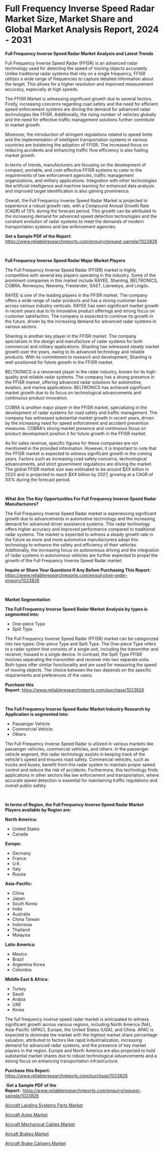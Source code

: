 <p><h1>Full Frequency Inverse Speed Radar Market Size, Market Share and Global Market Analysis Report, 2024 - 2031</h1></p><p><strong>Full Frequency Inverse Speed Radar Market Analysis and Latest Trends</strong></p>
<p><p>Full Frequency Inverse Speed Radar (FFISR) is an advanced radar technology used for detecting the speed of moving objects accurately. Unlike traditional radar systems that rely on a single frequency, FFISR utilizes a wide range of frequencies to capture detailed information about the target. This allows for a higher resolution and improved measurement accuracy, especially at high speeds.</p><p>The FFISR Market is witnessing significant growth due to several factors. Firstly, increasing concerns regarding road safety and the need for efficient speed enforcement systems are driving the demand for advanced radar technologies like FFISR. Additionally, the rising number of vehicles globally and the need for effective traffic management solutions further contribute to market growth.</p><p>Moreover, the introduction of stringent regulations related to speed limits and the implementation of intelligent transportation systems in various countries are bolstering the adoption of FFISR. The increased focus on reducing accidents and enhancing traffic flow efficiency is also fueling market growth.</p><p>In terms of trends, manufacturers are focusing on the development of compact, portable, and cost-effective FFISR systems to cater to the requirements of law enforcement agencies, traffic management organizations, and military applications. Integration with other technologies like artificial intelligence and machine learning for enhanced data analysis and improved target identification is also gaining prominence.</p><p>Overall, the Full Frequency Inverse Speed Radar Market is projected to experience a robust growth rate, with a Compound Annual Growth Rate (CAGR) of 13% during the forecast period. This growth can be attributed to the increasing demand for advanced speed detection technologies and the constant evolution of radar systems to meet the demands of modern transportation systems and law enforcement agencies.</p></p>
<p><strong>Get a Sample PDF of the Report:&nbsp;</strong> <a href="https://www.reliableresearchreports.com/enquiry/request-sample/1023826">https://www.reliableresearchreports.com/enquiry/request-sample/1023826</a></p>
<p>&nbsp;</p>
<p><strong>Full Frequency Inverse Speed Radar Major Market Players</strong></p>
<p><p>The Full Frequency Inverse Speed Radar (FFISR) market is highly competitive with several key players operating in the industry. Some of the prominent companies in this market include RAYEE, Shanling, BELTRONICS, COBRA, Renwoyou, Newsmy, Freelander, SAST, Lianweiya, and Lingdu.</p><p>RAYEE is one of the leading players in the FFISR market. The company offers a wide range of radar products and has a strong customer base across various industry verticals. RAYEE has seen significant market growth in recent years due to its innovative product offerings and strong focus on customer satisfaction. The company is expected to continue its growth in the future, driven by the increasing demand for advanced radar systems in various sectors.</p><p>Shanling is another key player in the FFISR market. The company specializes in the design and manufacture of radar systems for both commercial and military applications. Shanling has witnessed steady market growth over the years, owing to its advanced technology and reliable products. With its commitment to research and development, Shanling is well-positioned for future growth in the FFISR market.</p><p>BELTRONICS is a renowned player in the radar industry, known for its high-quality and reliable radar systems. The company has a strong presence in the FFISR market, offering advanced radar solutions for automotive, aviation, and marine applications. BELTRONICS has achieved significant market growth due to its focus on technological advancements and continuous product innovation.</p><p>COBRA is another major player in the FFISR market, specializing in the development of radar systems for road safety and traffic management. The company has witnessed substantial market growth in recent years, driven by the increasing need for speed enforcement and accident prevention measures. COBRA's strong market presence and continuous focus on product development position it for future growth in the FFISR market.</p><p>As for sales revenue, specific figures for these companies are not mentioned in the provided information. However, it is important to note that the FFISR market is expected to witness significant growth in the coming years. Factors such as increasing road safety concerns, technological advancements, and strict government regulations are driving the market. The global FFISR market size was estimated to be around $XX billion in 2020 and is projected to reach $XX billion by 2027, growing at a CAGR of XX% during the forecast period.</p></p>
<p>&nbsp;</p>
<p><strong>What Are The Key Opportunities For Full Frequency Inverse Speed Radar Manufacturers?</strong></p>
<p><p>The Full Frequency Inverse Speed Radar market is experiencing significant growth due to advancements in automotive technology and the increasing demand for advanced driver assistance systems. This radar technology offers higher accuracy and improved performance compared to traditional radar systems. The market is expected to witness a steady growth rate in the future as more and more automotive manufacturers adopt this technology to enhance the safety and efficiency of their vehicles. Additionally, the increasing focus on autonomous driving and the integration of radar systems in autonomous vehicles are further expected to propel the growth of the Full Frequency Inverse Speed Radar market.</p></p>
<p><strong>Inquire or Share Your Questions If Any Before Purchasing This Report:</strong> <a href="https://www.reliableresearchreports.com/enquiry/pre-order-enquiry/1023826">https://www.reliableresearchreports.com/enquiry/pre-order-enquiry/1023826</a></p>
<p>&nbsp;</p>
<p><strong>Market Segmentation</strong></p>
<p><strong>The Full Frequency Inverse Speed Radar Market Analysis by types is segmented into:</strong></p>
<p><ul><li>One-piece Type</li><li>Split Type</li></ul></p>
<p><p>The Full Frequency Inverse Speed Radar (FFISR) market can be categorized into two types: One-piece Type and Split Type. The One-piece Type refers to a radar system that consists of a single unit, including the transmitter and receiver, housed in a single device. In contrast, the Split Type FFISR involves separating the transmitter and receiver into two separate units. Both types offer similar functionality and are used for measuring the speed of moving objects. The choice between the two depends on the specific requirements and preferences of the users.</p></p>
<p><strong>Purchase this Report:&nbsp;</strong><a href="https://www.reliableresearchreports.com/purchase/1023826">https://www.reliableresearchreports.com/purchase/1023826</a></p>
<p>&nbsp;</p>
<p><strong>The Full Frequency Inverse Speed Radar Market Industry Research by Application is segmented into:</strong></p>
<p><ul><li>Passenger Vehicle</li><li>Commercial Vehicle</li><li>Others</li></ul></p>
<p><p>The Full Frequency Inverse Speed Radar is utilized in various markets like passenger vehicles, commercial vehicles, and others. In the passenger vehicle segment, this radar technology assists in keeping track of the vehicle's speed and ensures road safety. Commercial vehicles, such as trucks and buses, benefit from this radar system to maintain proper speed control and reduce the risk of accidents. Furthermore, this technology finds applications in other sectors like law enforcement and transportation, where accurate speed detection is essential for maintaining traffic regulations and overall public safety.</p></p>
<p>&nbsp;</p>
<p><strong>In terms of Region, the Full Frequency Inverse Speed Radar Market Players available by Region are:</strong></p>
<p>
    <p> <strong> North America: </strong>
        <ul>
            <li>United States</li>
            <li>Canada</li>
        </ul>
        </p> 
    <p> <strong> Europe: </strong>
        <ul>
            <li>Germany</li>
            <li>France</li>
            <li>U.K.</li>
            <li>Italy</li>
            <li>Russia</li>
        </ul>
        </p> 
    <p> <strong> Asia-Pacific: </strong>
        <ul>
            <li>China</li>
            <li>Japan</li>
            <li>South Korea</li>
            <li>India</li>
            <li>Australia</li>
            <li>China Taiwan</li>
            <li>Indonesia</li>
            <li>Thailand</li>
            <li>Malaysia</li>
        </ul>
        </p> 
    <p> <strong> Latin America: </strong>
        <ul>
            <li>Mexico</li>
            <li>Brazil</li>
            <li>Argentina Korea</li>
            <li>Colombia</li>
        </ul>
        </p> 
    <p> <strong> Middle East & Africa: </strong>
        <ul>
            <li>Turkey</li>
            <li>Saudi</li>
            <li>Arabia</li>
            <li>UAE</li>
            <li>Korea</li>
        </ul>
    </p>
    </p>
<p><p>The full frequency inverse speed radar market is anticipated to witness significant growth across various regions, including North America (NA), Asia-Pacific (APAC), Europe, the United States (USA), and China. APAC is expected to dominate the market with the highest market share percentage valuation, attributed to factors like rapid industrialization, increasing demand for advanced radar systems, and the presence of key market players in the region. Europe and North America are also projected to hold substantial market shares due to robust technological advancements and a strong focus on enhancing transportation infrastructure.</p></p>
<p><strong>Purchase this Report: </strong><a href="https://www.reliableresearchreports.com/purchase/1023826">https://www.reliableresearchreports.com/purchase/1023826</a></p>
<p>&nbsp;<strong>Get a Sample PDF of the Report:&nbsp;&nbsp;</strong><a href="https://www.reliableresearchreports.com/enquiry/request-sample/1023826">https://www.reliableresearchreports.com/enquiry/request-sample/1023826</a></p>
<p><strong></strong></p>
<p><p><a href="https://medium.com/@cletusrice655/analyzing-aircraft-landing-systems-parts-market-global-industry-perspective-and-forecast-2024-to-5c98d6ce7d57">Aircraft Landing Systems Parts Market</a></p><p><a href="https://medium.com/@cletusrice655/analyzing-aircraft-axles-market-global-industry-perspective-and-forecast-2024-to-2031-cf546600766c">Aircraft Axles Market</a></p><p><a href="https://medium.com/@cletusrice655/aircraft-mechanical-cables-market-research-report-its-history-and-forecast-2024-to-2031-8ac08b2408f4">Aircraft Mechanical Cables Market</a></p><p><a href="https://medium.com/@cletusrice655/aircaft-brakes-market-size-reveals-the-best-marketing-channels-in-global-industry-f591c8d0506f">Aircaft Brakes Market</a></p><p><a href="https://medium.com/@cletusrice655/analyzing-aircraft-brake-calipers-market-global-industry-perspective-and-forecast-2024-to-2031-f4ad71cd06ed">Aircraft Brake Calipers Market</a></p></p>